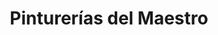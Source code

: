 ---
title: "Pinturerías del Maestro"
url: /ciudad-autonoma-de-buenos-aires/pinturerias-del-maestro-avenida-pueyrredon/
shop: Farben
---